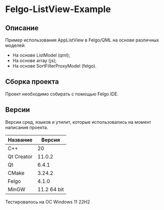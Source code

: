 # Felgo-ListView-Example

## Описание

Пример использования AppListView в Felgo/QML на основе различных моделей:
- На основе ListModel (qml);
- На основе array (js);
- На основе SortFilterProxyModel (felgo).

## Сборка проекта

Проект необходимо собирать с помощью Felgo IDE.

## Версии

Версии сред, языков и утилит, которые использовались на момент написания проекта.

| Название   | Версия               |
| -----------|----------------------|
| C++        | 20                   |
| Qt Creator | 11.0.2               |
| Qt         | 6.4.1                |
| CMake      | 3.24.2               |
| Felgo      | 4.1.0                |
| MinGW      | 11.2 64 bit          |

Тестировалось на ОС Windows 11 22H2